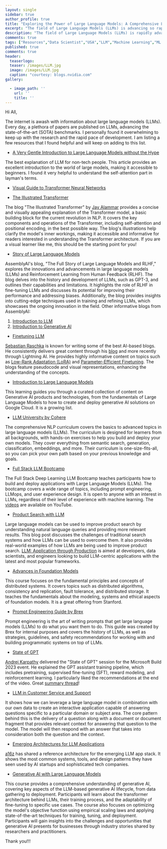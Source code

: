 ```yaml
---
layout: single
sidebar: true
author_profile: true
title: "Exploring the Power of Large Language Models: A Comprehensive List of Resources!"
excerpt: "The field of Large Language Models (LLMs) is advancing so rapidly that it is difficult to keep track of all the latest developments"
description: "The field of Large Language Models (LLMs) is rapidly advancing, and keeping up with the latest developments can be challenging. To help you stay up-to-date, I've compiled a list of resources that I regularly track."
comments: true
tags: ["Resources","Data Scientist","USA","LLM","Machine Learning","ML System Design"]
published: true
comments: true
header:
  teaserlogo:
  teaser: /images/LLM.jpg
  image: /images/LLM.jpg
  caption: "courtesy: blogs.nvidia.com"
gallery:

  - image_path: ''
    url: ''
    title: ''
---
```


Hi All,

The internet is awash with information about large language models (LLMs). Every day, a plethora of papers are published on LLMs, advancing the state-of-the-art (SOTA) benchmarks. I personally found it overwhelming to keep up with the research and the rapid pace of development. I am listing a few resources that I found helpful and will keep on adding to this list.

* [A Very Gentle Introduction to Large Language Models without the Hype](https://mark-riedl.medium.com/a-very-gentle-introduction-to-large-language-models-without-the-hype-5f67941fa59e)

The best explanation of LLM for non-tech people. This article provides an excellent introduction to the world of large models, making it accessible to beginners. I found it very helpful to understand the self-attention part in layman's terms.

* [Visual Guide to Transformer Neural Networks](https://www.youtube.com/@HeduMathematicsofIntelligence/videos)


* [The Illustrated Transformer](https://jalammar.github.io/illustrated-transformer/)

The blog "The Illustrated Transformer" by [Jay Alammar](https://twitter.com/JayAlammar)  provides a concise and visually appealing explanation of the Transformer model, a basic building block for the current revolution in NLP. It covers the key components and operations of the Transformer, including self-attention and positional encoding, in the best possible way. The blog's illustrations help clarify the model's inner workings, making it accessible and informative for readers interested in understanding the Transformer architecture. If you are a visual learner like me, this should be the starting point for you!

* [Story of Large Language Models](https://www.assemblyai.com/blog/the-full-story-of-large-language-models-and-rlhf/)

AssemblyAI's blog, "The Full Story of Large Language Models and RLHF," explores the innovations and advancements in large language models (LLMs) and Reinforcement Learning from Human Feedback (RLHF). The blog delves into the history and development of LLMs, such as GPT-3, and outlines their capabilities and limitations. It highlights the role of RLHF in fine-tuning LLMs and discusses its potential for improving their performance and addressing biases. Additionally, the blog provides insights into cutting-edge techniques used in training and refining LLMs, which showcases the ongoing innovation in the field. Other informative blogs from AssemblyAI:

1. [Introduction to LLM](https://www.assemblyai.com/blog/introduction-large-language-models-generative-ai/)
2. [Introduction to Generative AI](https://www.assemblyai.com/blog/introduction-generative-ai/)

* [Finetuning LLM](https://lightning.ai/pages/category/tutorial/)

[Sebastian Raschka](https://twitter.com/rasbt) is known for writing some of the best AI-based blogs. He consistently delivers great content through his [blog](https://magazine.sebastianraschka.com/p/understanding-large-language-models) and more recently through Lightning AI. He provides highly informative content on topics such as [Low-Rank Adaptation (LoRA)](https://lightning.ai/pages/community/tutorial/lora-llm/) and [Parameter-Efficient Finetuning](https://lightning.ai/pages/community/tutorial/lora-llm/). The blogs feature pseudocode and visual representations, enhancing the understanding of the concepts.

* [Introduction to Large Language Models](https://www.cloudskillsboost.google/course_templates/539)

This learning guides you through a curated collection of content on Generative AI products and technologies, from the fundamentals of Large Language Models to how to create and deploy generative AI solutions on Google Cloud. It is a growing list.

* [LLM University by Cohere](https://docs.cohere.com/docs/llmu)

The comprehensive NLP curriculum covers the basics to advanced topics in large language models (LLMs). The curriculum is designed for learners from all backgrounds, with hands-on exercises to help you build and deploy your own models. They cover everything from semantic search, generation, classification, embeddings, and more. Their curriculum is one-size-fits-all, so you can pick your own path based on your previous knowledge and goals.

* [Full Stack LLM Bootcamp](https://fullstackdeeplearning.com/llm-bootcamp/)

The Full Stack Deep Learning LLM Bootcamp teaches participants how to build and deploy applications with Large Language Models (LLMs). The bootcamp covers a wide range of topics, including prompt engineering, LLMops, and user experience design. It is open to anyone with an interest in LLMs, regardless of their level of experience with machine learning. The [videos](https://www.youtube.com/@The_Full_Stack) are available on YouTube.

* [Product Search with LLM](https://www.databricks.com/blog/enhancing-product-search-large-language-models-llms.html)

Large language models can be used to improve product search by understanding natural language queries and providing more relevant results. This blog post discusses the challenges of traditional search systems and how LLMs can be used to overcome them. It also provides real-world examples of how LLMs are being used to improve product search. [LLM: Application through Production](https://www.edx.org/course/large-language-models-application-through-production) is aimed at developers, data scientists, and engineers looking to build LLM-centric applications with the latest and most popular frameworks.

* [Advances in Foundation Models](https://stanford-cs324.github.io/winter2023/)

This course focuses on the fundamental principles and concepts of distributed systems. It covers topics such as distributed algorithms, consistency and replication, fault tolerance, and distributed storage. It teaches the fundamentals about the modeling, systems and ethical aspects of foundation models. It is a great offering from Stanford.

* [Prompt Engineering Guide by Brex](https://github.com/brexhq/prompt-engineering)

Prompt engineering is the art of writing prompts that get large language models (LLMs) to do what you want them to do. This guide was created by Brex for internal purposes and covers the history of LLMs, as well as strategies, guidelines, and safety recommendations for working with and building programmatic systems on top of LLMs.

* [State of GPT](https://www.youtube.com/watch?v=bZQun8Y4L2A&ab_channel=MicrosoftDeveloper)

[Andrej Karpathy](https://twitter.com/karpathy) delivered the "State of GPT" session for the Microsoft Build 2023 event. He explained the GPT assistant training pipeline, which includes pretraining, supervised fine-tuning (SFT), reward modeling, and reinforcement learning. I particularly liked the recommendations at the end of the video. Great [summary thread](https://twitter.com/altryne/status/1661236778458832896)!

* [LLM in Customer Service and Support](https://d1r5llqwmkrl74.cloudfront.net/notebooks/RCG/diy-llm-qa-bot/index.html#diy-llm-qa-bot_1.html)

It shows how we can leverage a large language model in combination with our own data to create an interactive application capable of answering questions specific to a particular domain or subject area. The core pattern behind this is the delivery of a question along with a document or document fragment that provides relevant context for answering that question to the model. The model will then respond with an answer that takes into consideration both the question and the context.

* [Emerging Architectures for LLM Applications](https://a16z.com/2023/06/20/emerging-architectures-for-llm-applications/)

[a16z](https://a16z.com/ai/) has shared a reference architecture for the emerging LLM app stack. It shows the most common systems, tools, and design patterns they have seen used by AI startups and sophisticated tech companies.

* [Generative AI with Large Language Models](https://www.coursera.org/learn/generative-ai-with-llms)

This course provides a comprehensive understanding of generative AI, covering key aspects of the LLM-based generative AI lifecycle, from data gathering to deployment. Participants will learn about the transformer architecture behind LLMs, their training process, and the adaptability of fine-tuning to specific use cases. The course also focuses on optimizing the model's objective function using empirical scaling laws and applying state-of-the-art techniques for training, tuning, and deployment. Participants will gain insights into the challenges and opportunities that generative AI presents for businesses through industry stories shared by researchers and practitioners.

Thank you!!!
